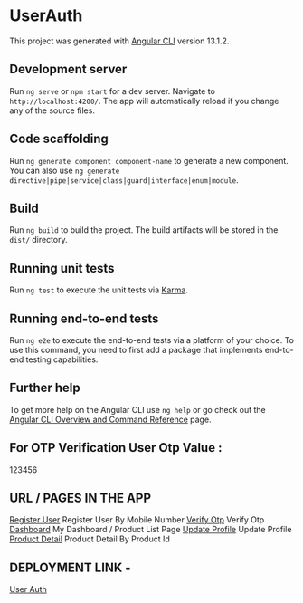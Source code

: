 # UserAuth

This project was generated with [Angular CLI](https://github.com/angular/angular-cli) version 13.1.2.

## Development server

Run `ng serve` or `npm start` for a dev server. Navigate to `http://localhost:4200/`. The app will automatically reload if you change any of the source files.

## Code scaffolding

Run `ng generate component component-name` to generate a new component. You can also use `ng generate directive|pipe|service|class|guard|interface|enum|module`.

## Build

Run `ng build` to build the project. The build artifacts will be stored in the `dist/` directory.

## Running unit tests

Run `ng test` to execute the unit tests via [Karma](https://karma-runner.github.io).

## Running end-to-end tests

Run `ng e2e` to execute the end-to-end tests via a platform of your choice. To use this command, you need to first add a package that implements end-to-end testing capabilities.

## Further help

To get more help on the Angular CLI use `ng help` or go check out the [Angular CLI Overview and Command Reference](https://angular.io/cli) page.


## For OTP Verification User Otp Value : 

123456

## URL / PAGES IN THE APP
[Register User](http://localhost:4200/)  Register User By Mobile Number
[Verify Otp](http://localhost:4200/verify-otp)  Verify Otp
[Dashboard](http://localhost:4200/dashboard/my-dashboard)  My Dashboard / Product List Page
[Update Profile](http://localhost:4200/dashboard/edit-profile)  Update Profile
[Product Detail](http://localhost:4200/dashboard/roduct-detail/1)  Product Detail By Product Id


## DEPLOYMENT LINK - 
[User Auth](https://resilient-tarsier-cc5563.netlify.app/)